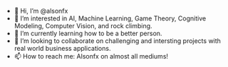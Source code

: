 - 👋 Hi, I’m @alsonfx
- 👀 I’m interested in AI, Machine Learning, Game Theory, Cognitive Modeling, Computer Vision, and rock climbing.
- 🌱 I’m currently learning how to be a better person.
- 💞️ I’m looking to collaborate on challenging and intersting projects with real world business applications.
- 📫 How to reach me: Alsonfx on almost all mediums!

<!---
alsonfx/alsonfx is a ✨ special ✨ repository because its `README.md` (this file) appears on your GitHub profile.
You can click the Preview link to take a look at your changes.
--->
